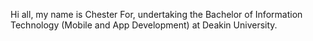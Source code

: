 Hi all, my name is Chester For, undertaking the Bachelor of Information Technology (Mobile and App Development) at Deakin University. 
